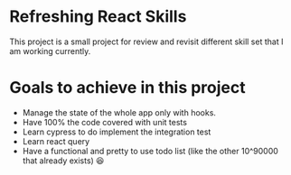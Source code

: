 # Refreshing React Skills

This project is a small project for review and revisit different skill set that I am working currently.

# Goals to achieve in this project
 - Manage the state of the whole app only with hooks.
 - Have 100% the code covered with unit tests
 - Learn cypress to do implement the integration test
 - Learn react query 
 - Have a functional and pretty to use todo list (like the other 10^90000 that already exists) :laughing: 
